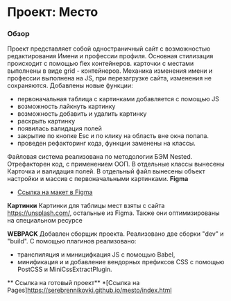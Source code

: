 # Проект: Место

### Обзор

Проект представляет собой одностраничный сайт с возможностью редактирования Имени и профессии профиля.
Основная стилизация происходит с помощью flex контейнеров. карточки с местами выполнены в виде grid - контейнеров. 
Механика изменения имени и профессии выполнена на JS, при перезагрузке сайта, изменения не сохраняются.
Добавлены новые функции: 
- первоначальная таблица с картинками добавляется с помощью JS
- возможность лайкнуть картинку
- возможность добавить и удалить картинку
- раскрыть картинку
- появилась валидация полей
- закрытие по кнопке Esc и по клику на область вне окна попапа.
- проведен рефакторинг кода, функции заменены на классы.

Файловая система реализована по методологии БЭМ Nested. Отрефакторен код, с применением ООП. В отдельные классы вынесены Карточка и валидация полей. В отдельный файл вынесены объект настройки и массив с первоначальными картинками.
**Figma**
* [Ссылка на макет в Figma](https://www.figma.com/file/2cn9N9jSkmxD84oJik7xL7/JavaScript.-Sprint-4?node-id=0%3A1)

**Картинки**
Картинки для таблицы мест взяты с сайта https://unsplash.com/, остальные из Figma. Также они оптимизированы на специальном ресурсе

**WEBPACK**
Добавлен сборщик проекта. Реализовано две сборки "dev" и "build". С помощью плагинов реализовано:
 - транспиляция и миницифкация JS с помощью Babel,
 - минификация и и добавление вендорных префиксов CSS c помощью PostCSS и MiniCssExtractPlugin.
 

** Ссылка на готовый проект**
*[Ссылка на Pages]https://serebrennikovki.github.io/mesto/index.html
